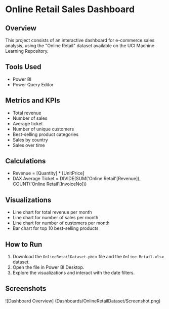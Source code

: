# Online Retail Sales Dashboard

## Overview
This project consists of an interactive dashboard for e-commerce sales analysis, using the "Online Retail" dataset available on the UCI Machine Learning Repository.

## Tools Used
- Power BI
- Power Query Editor

## Metrics and KPIs
- Total revenue
- Number of sales
- Average ticket
- Number of unique customers
- Best-selling product categories
- Sales by country
- Sales over time

## Calculations
- Revenue = [Quantity] * [UnitPrice]
- DAX Average Ticket = DIVIDE(SUM('Online Retail'[Revenue]), COUNT('Online Retail'[InvoiceNo]))

## Visualizations
- Line chart for total revenue per month
- Line chart for number of sales per month
- Line chart for number of customers per month
- Bar chart for top 10 best-selling products

## How to Run
1. Download the `OnlineRetailDataset.pbix` file and the `Online Retail.xlsx` dataset.
2. Open the file in Power BI Desktop.
3. Explore the visualizations and interact with the date filters.

## Screenshots
![Dashboard Overview] (Dashboards/OnlineRetailDataset/Screenshot.png)
